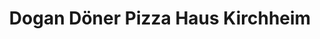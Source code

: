 ---
title: "Dogan Döner Pizza Haus Kirchheim"
url: /kirchheim-an-der-weinstrasse/dogan-doener-pizza-haus-kirchheim/
---